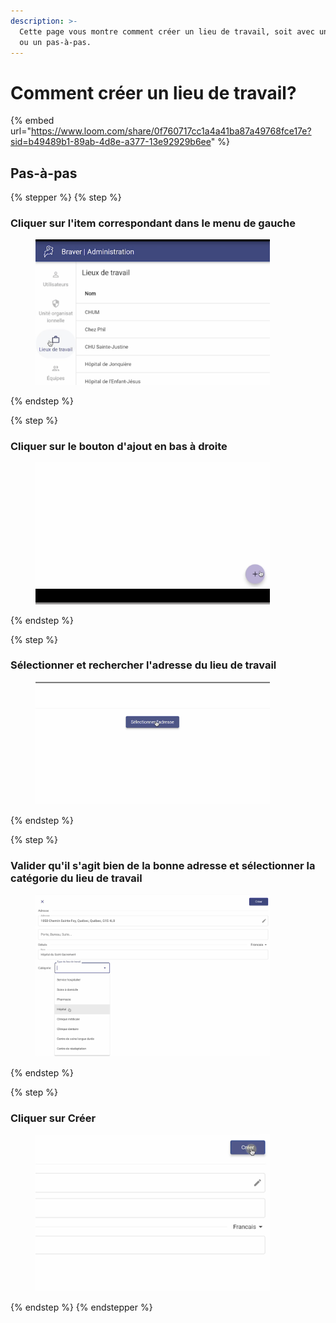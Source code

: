 ```yaml
---
description: >-
  Cette page vous montre comment créer un lieu de travail, soit avec une vidéo
  ou un pas-à-pas.
---
```


# Comment créer un lieu de travail?

{% embed url="https://www.loom.com/share/0f760717cc1a4a41ba87a49768fce17e?sid=b49489b1-89ab-4d8e-a377-13e92929b6ee" %}

## Pas-à-pas



{% stepper %}
{% step %}
### Cliquer sur l'item correspondant dans le menu de gauche

<div align="left"><figure><img src="../../.gitbook/assets/CleanShot 2025-01-02 at 20.55.07@2x (1).png" alt="" width="375"><figcaption></figcaption></figure></div>
{% endstep %}

{% step %}
### Cliquer sur le bouton d'ajout en bas à droite

<div align="left"><figure><img src="../../.gitbook/assets/CleanShot 2025-01-02 at 21.05.23@2x.png" alt="" width="375"><figcaption></figcaption></figure></div>
{% endstep %}

{% step %}
### Sélectionner et rechercher l'adresse du lieu de travail

<div align="left"><figure><img src="../../.gitbook/assets/CleanShot 2025-01-02 at 21.08.41@2x.png" alt="" width="375"><figcaption></figcaption></figure></div>
{% endstep %}

{% step %}
### Valider qu'il s'agit bien de la bonne adresse et sélectionner la catégorie du lieu de travail

<div align="left"><figure><img src="../../.gitbook/assets/CleanShot 2025-01-02 at 21.13.31@2x.png" alt="" width="375"><figcaption></figcaption></figure></div>
{% endstep %}

{% step %}
### Cliquer sur Créer&#x20;

<div align="left"><figure><img src="../../.gitbook/assets/CleanShot 2025-01-02 at 21.13.44@2x.png" alt="" width="375"><figcaption></figcaption></figure></div>
{% endstep %}
{% endstepper %}
